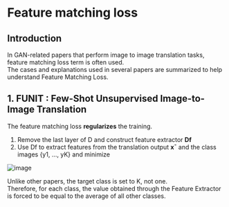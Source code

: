 # Feature matching loss
  
## Introduction
In GAN-related papers that perform image to image translation tasks, feature matching loss term is often used.  
The cases and explanations used in several papers are summarized to help understand Feature Matching Loss.  

## 1. FUNIT : Few-Shot Unsupervised Image-to-Image Translation
The feature matching loss **regularizes** the training.  
1. Remove the last layer of D and construct feature extractor **Df**  
2. Use Df to extract features from the translation output **x¯** and the class images {y1, ..., yK} and minimize  
  
![image](https://user-images.githubusercontent.com/40943064/142168442-9d1faff8-5e98-4541-a854-0ff4d38114af.png)  

Unlike other papers, the target class is set to K, not one.  
Therefore, for each class, the value obtained through the Feature Extractor is forced to be equal to the average of all other classes.  
